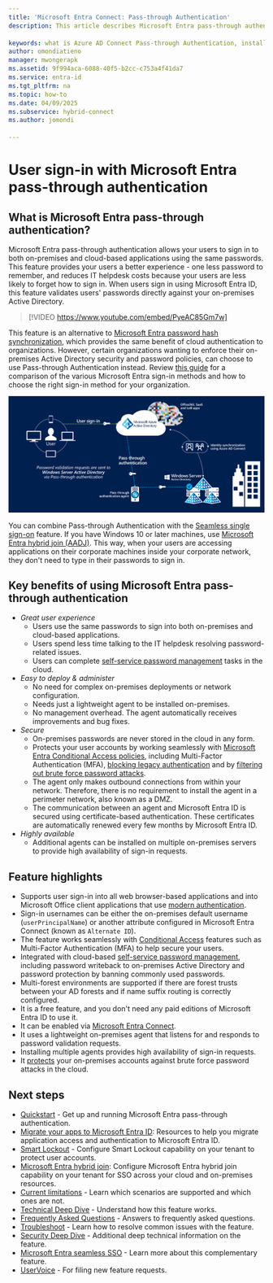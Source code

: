 ```yaml
---
title: 'Microsoft Entra Connect: Pass-through Authentication'
description: This article describes Microsoft Entra pass-through authentication and how it allows Microsoft Entra sign-ins by validating users' passwords against on-premises Active Directory.

keywords: what is Azure AD Connect Pass-through Authentication, install Active Directory, required components for Azure AD, SSO, Single Sign-on
author: omondiatieno
manager: mwongerapk
ms.assetid: 9f994aca-6088-40f5-b2cc-c753a4f41da7
ms.service: entra-id
ms.tgt_pltfrm: na
ms.topic: how-to
ms.date: 04/09/2025
ms.subservice: hybrid-connect
ms.author: jomondi

---
```


# User sign-in with Microsoft Entra pass-through authentication

<a name='what-is-azure-active-directory-pass-through-authentication'></a>

## What is Microsoft Entra pass-through authentication?

Microsoft Entra pass-through authentication allows your users to sign in to both on-premises and cloud-based applications using the same passwords. This feature provides your users a better experience - one less password to remember, and reduces IT helpdesk costs because your users are less likely to forget how to sign in. When users sign in using Microsoft Entra ID, this feature validates users' passwords directly against your on-premises Active Directory.

>[!VIDEO https://www.youtube.com/embed/PyeAC85Gm7w]

This feature is an alternative to [Microsoft Entra password hash synchronization](how-to-connect-password-hash-synchronization.md), which provides the same benefit of cloud authentication to organizations. However, certain organizations wanting to enforce their on-premises Active Directory security and password policies, can choose to use Pass-through Authentication instead. Review [this guide](./choose-ad-authn.md) for a comparison of the various Microsoft Entra sign-in methods and how to choose the right sign-in method for your organization.

![Microsoft Entra pass-through authentication](./media/how-to-connect-pta/pta1.png)

You can combine Pass-through Authentication with the [Seamless single sign-on](how-to-connect-sso.md) feature. If you have Windows 10 or later machines, use [Microsoft Entra hybrid join (AADJ)](~/identity/devices/how-to-hybrid-join.md). This way, when your users are accessing applications on their corporate machines inside your corporate network, they don't need to type in their passwords to sign in.

<a name='key-benefits-of-using-azure-ad-pass-through-authentication'></a>

## Key benefits of using Microsoft Entra pass-through authentication

- *Great user experience*
  - Users use the same passwords to sign into both on-premises and cloud-based applications.
  - Users spend less time talking to the IT helpdesk resolving password-related issues.
  - Users can complete [self-service password management](~/identity/authentication/concept-sspr-howitworks.md) tasks in the cloud.
- *Easy to deploy & administer*
  - No need for complex on-premises deployments or network configuration.
  - Needs just a lightweight agent to be installed on-premises.
  - No management overhead. The agent automatically receives improvements and bug fixes.
- *Secure*
  - On-premises passwords are never stored in the cloud in any form.
  - Protects your user accounts by working seamlessly with [Microsoft Entra Conditional Access policies](~/identity/conditional-access/overview.md), including Multi-Factor Authentication (MFA), [blocking legacy authentication](~/identity/conditional-access/concept-conditional-access-conditions.md) and by [filtering out brute force password attacks](~/identity/authentication/howto-password-smart-lockout.md).
  - The agent only makes outbound connections from within your network. Therefore, there is no requirement to install the agent in a perimeter network, also known as a DMZ.
  - The communication between an agent and Microsoft Entra ID is secured using certificate-based authentication. These certificates are automatically renewed every few months by Microsoft Entra ID.
- *Highly available*
  - Additional agents can be installed on multiple on-premises servers to provide high availability of sign-in requests.

## Feature highlights

- Supports user sign-in into all web browser-based applications and into Microsoft Office client applications that use [modern authentication](https://aka.ms/modernauthga).
- Sign-in usernames can be either the on-premises default username (`userPrincipalName`) or another attribute configured in Microsoft Entra Connect (known as `Alternate ID`).
- The feature works seamlessly with [Conditional Access](~/identity/conditional-access/overview.md) features such as Multi-Factor Authentication (MFA) to help secure your users.
- Integrated with cloud-based [self-service password management](~/identity/authentication/concept-sspr-howitworks.md), including password writeback to on-premises Active Directory and password protection by banning commonly used passwords.
- Multi-forest environments are supported if there are forest trusts between your AD forests and if name suffix routing is correctly configured.
- It is a free feature, and you don't need any paid editions of Microsoft Entra ID to use it.
- It can be enabled via [Microsoft Entra Connect](../whatis-hybrid-identity.md).
- It uses a lightweight on-premises agent that listens for and responds to password validation requests.
- Installing multiple agents provides high availability of sign-in requests.
- It [protects](~/identity/authentication/howto-password-smart-lockout.md) your on-premises accounts against brute force password attacks in the cloud.

## Next steps

- [Quickstart](how-to-connect-pta-quick-start.md) - Get up and running Microsoft Entra pass-through authentication.
- [Migrate your apps to Microsoft Entra ID](~/identity/enterprise-apps/migration-resources.md): Resources to help you migrate application access and authentication to Microsoft Entra ID.
- [Smart Lockout](~/identity/authentication/howto-password-smart-lockout.md) - Configure Smart Lockout capability on your tenant to protect user accounts.
- [Microsoft Entra hybrid join](~/identity/devices/how-to-hybrid-join.md): Configure Microsoft Entra hybrid join capability on your tenant for SSO across your cloud and on-premises resources.  
- [Current limitations](how-to-connect-pta-current-limitations.md) - Learn which scenarios are supported and which ones are not.
- [Technical Deep Dive](how-to-connect-pta-how-it-works.md) - Understand how this feature works.
- [Frequently Asked Questions](how-to-connect-pta-faq.yml) - Answers to frequently asked questions.
- [Troubleshoot](tshoot-connect-pass-through-authentication.md) - Learn how to resolve common issues with the feature.
- [Security Deep Dive](how-to-connect-pta-security-deep-dive.md) - Additional deep technical information on the feature.
- [Microsoft Entra seamless SSO](how-to-connect-sso.md) - Learn more about this complementary feature.
- [UserVoice](https://feedback.azure.com/d365community/forum/22920db1-ad25-ec11-b6e6-000d3a4f0789) - For filing new feature requests.

